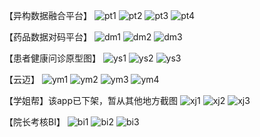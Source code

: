 【异构数据融合平台】
![pt1](https://github.com/Dandan406/Pictures/blob/master/pt1.jpg)
![pt2](https://github.com/Dandan406/Pictures/blob/master/pt2.jpg)
![pt3](https://github.com/Dandan406/Pictures/blob/master/pt3.jpg)
![pt4](https://github.com/Dandan406/Pictures/blob/master/pt4.jpg)

【药品数据对码平台】
![dm1](https://github.com/Dandan406/Pictures/blob/master/dm1.jpg)
![dm2](https://github.com/Dandan406/Pictures/blob/master/dm2.jpg)
![dm3](https://github.com/Dandan406/Pictures/blob/master/dm3.jpg)

【患者健康问诊原型图】
![ys1](https://github.com/Dandan406/Pictures/blob/master/ys1.jpg)
![ys2](https://github.com/Dandan406/Pictures/blob/master/ys2.jpg)
![ys3](https://github.com/Dandan406/Pictures/blob/master/ys3.jpg)

【云迈】
![ym1](https://github.com/Dandan406/Pictures/blob/master/ym1.jpg)
![ym2](https://github.com/Dandan406/Pictures/blob/master/ym2.jpg)
![ym3](https://github.com/Dandan406/Pictures/blob/master/ym3.jpg)
![ym4](https://github.com/Dandan406/Pictures/blob/master/ym4.jpg)

【学姐帮】该app已下架，暂从其他地方截图
![xj1](https://github.com/Dandan406/Pictures/blob/master/xj1.jpg)
![xj2](https://github.com/Dandan406/Pictures/blob/master/xj2.jpg)
![xj3](https://github.com/Dandan406/Pictures/blob/master/xj3.jpg)

【院长考核BI】
![bi1](https://github.com/Dandan406/Pictures/blob/master/bi1.jpg)
![bi2](https://github.com/Dandan406/Pictures/blob/master/bi2.jpg)
![bi3](https://github.com/Dandan406/Pictures/blob/master/bi3.jpg)
